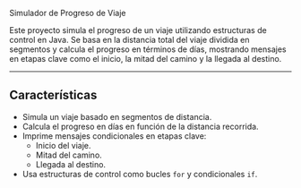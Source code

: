 Simulador de Progreso de Viaje

Este proyecto simula el progreso de un viaje utilizando estructuras de control en Java. Se basa en la distancia total del viaje dividida en segmentos y calcula el progreso en términos de días, mostrando mensajes en etapas clave como el inicio, la mitad del camino y la llegada al destino.

---

## Características

- Simula un viaje basado en segmentos de distancia.
- Calcula el progreso en días en función de la distancia recorrida.
- Imprime mensajes condicionales en etapas clave:
  - Inicio del viaje.
  - Mitad del camino.
  - Llegada al destino.
- Usa estructuras de control como bucles `for` y condicionales `if`.
